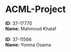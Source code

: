 # ACML-Project

**ID:** 37-17770 <br> **Name:** Mahmoud Khalaf
<br>
<br>
**ID:** 37-11566 <br> **Name:** Yomna Osama
